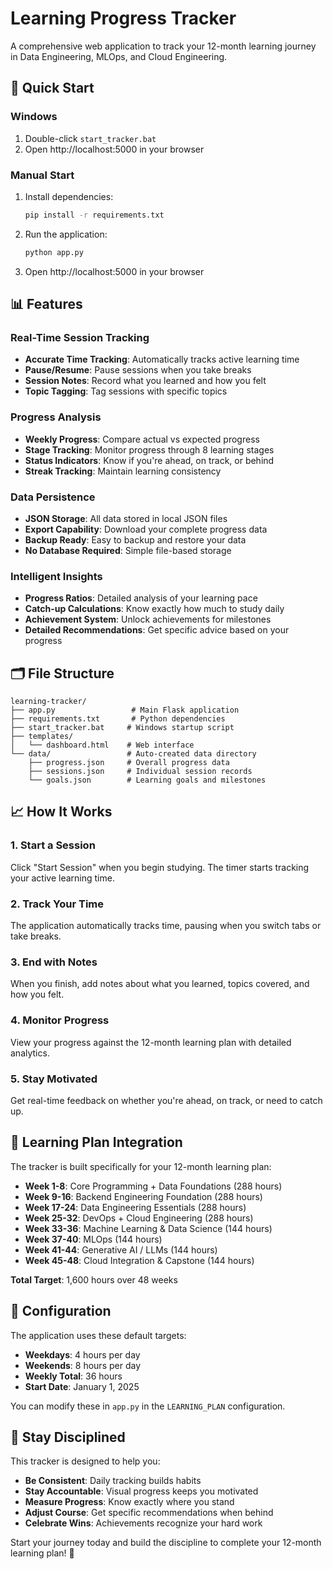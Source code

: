 # Learning Progress Tracker

A comprehensive web application to track your 12-month learning journey in Data Engineering, MLOps, and Cloud Engineering.

## 🚀 Quick Start

### Windows
1. Double-click `start_tracker.bat`
2. Open http://localhost:5000 in your browser

### Manual Start
1. Install dependencies:
   ```bash
   pip install -r requirements.txt
   ```

2. Run the application:
   ```bash
   python app.py
   ```

3. Open http://localhost:5000 in your browser

## 📊 Features

### Real-Time Session Tracking
- **Accurate Time Tracking**: Automatically tracks active learning time
- **Pause/Resume**: Pause sessions when you take breaks
- **Session Notes**: Record what you learned and how you felt
- **Topic Tagging**: Tag sessions with specific topics

### Progress Analysis
- **Weekly Progress**: Compare actual vs expected progress
- **Stage Tracking**: Monitor progress through 8 learning stages
- **Status Indicators**: Know if you're ahead, on track, or behind
- **Streak Tracking**: Maintain learning consistency

### Data Persistence
- **JSON Storage**: All data stored in local JSON files
- **Export Capability**: Download your complete progress data
- **Backup Ready**: Easy to backup and restore your data
- **No Database Required**: Simple file-based storage

### Intelligent Insights
- **Progress Ratios**: Detailed analysis of your learning pace
- **Catch-up Calculations**: Know exactly how much to study daily
- **Achievement System**: Unlock achievements for milestones
- **Detailed Recommendations**: Get specific advice based on your progress

## 🗂️ File Structure

```
learning-tracker/
├── app.py                 # Main Flask application
├── requirements.txt       # Python dependencies
├── start_tracker.bat     # Windows startup script
├── templates/
│   └── dashboard.html    # Web interface
└── data/                 # Auto-created data directory
    ├── progress.json     # Overall progress data
    ├── sessions.json     # Individual session records
    └── goals.json        # Learning goals and milestones
```

## 📈 How It Works

### 1. Start a Session
Click "Start Session" when you begin studying. The timer starts tracking your active learning time.

### 2. Track Your Time
The application automatically tracks time, pausing when you switch tabs or take breaks.

### 3. End with Notes
When you finish, add notes about what you learned, topics covered, and how you felt.

### 4. Monitor Progress
View your progress against the 12-month learning plan with detailed analytics.

### 5. Stay Motivated
Get real-time feedback on whether you're ahead, on track, or need to catch up.

## 🎯 Learning Plan Integration

The tracker is built specifically for your 12-month learning plan:

- **Week 1-8**: Core Programming + Data Foundations (288 hours)
- **Week 9-16**: Backend Engineering Foundation (288 hours)
- **Week 17-24**: Data Engineering Essentials (288 hours)
- **Week 25-32**: DevOps + Cloud Engineering (288 hours)
- **Week 33-36**: Machine Learning & Data Science (144 hours)
- **Week 37-40**: MLOps (144 hours)
- **Week 41-44**: Generative AI / LLMs (144 hours)
- **Week 45-48**: Cloud Integration & Capstone (144 hours)

**Total Target**: 1,600 hours over 48 weeks

## 🔧 Configuration

The application uses these default targets:
- **Weekdays**: 4 hours per day
- **Weekends**: 8 hours per day
- **Weekly Total**: 36 hours
- **Start Date**: January 1, 2025

You can modify these in `app.py` in the `LEARNING_PLAN` configuration.

## 🎯 Stay Disciplined

This tracker is designed to help you:
- **Be Consistent**: Daily tracking builds habits
- **Stay Accountable**: Visual progress keeps you motivated
- **Measure Progress**: Know exactly where you stand
- **Adjust Course**: Get specific recommendations when behind
- **Celebrate Wins**: Achievements recognize your hard work

Start your journey today and build the discipline to complete your 12-month learning plan! 🚀
